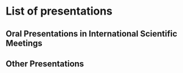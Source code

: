 # List of presentations

## Oral Presentations in International Scientific Meetings

## Other Presentations

